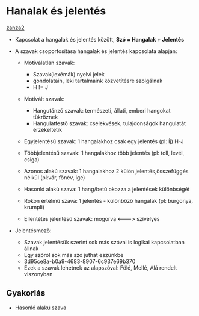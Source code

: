 # Hanalak és jelentés
[zanza2](https://zanza.tv/magyar-nyelv/jelentestan/hangalak-es-jelente-viszonya) 

- Kapcsolat a hangalak és jelentés között, **Szó = Hangalak + Jelentés**
- A szavak csoportosítása hangalak és jelentés kapcsolata alapján:
    - Motiválatlan szavak:
        - Szavak(lexémák) nyelvi jelek
        - gondolatain, leki tartalmaink közvetítésre szolgálnak
        - H != J
    - Motivált szavak:
        - Hangutánzó szavak: természeti, állati, emberi hangokat tükröznek
        - Hangulatfestő szavak: cselekvések, tulajdonságok hangulatát érzékeltetik

    - Egyjelentésű szavak: 1 hangalakhoz csak egy jelentés (pl: Íj) H-J
    - Többjelentésű szavak: 1 hangalakhoz több jelentés (pl: toll, levél, csiga) 
    - Azonos alakú szavak: 1 hangalakhoz 2 külön jelentés,összefüggés nélkül (pl:vár, főnév, ige)
    - Hasonló alakú szava: 1 hang/betű okozza a jelentések különbségét
    - Rokon értelmű szava: 1 jelentés - különböző hangalak (pl: burgonya, krumpli)
    - Ellentétes jelentésű szavak: mogorva <---> szívélyes

- Jelentésmező:
    - Szavak jelentésük szerint sok más szóval is logikai kapcsolatban állnak
    - Egy szóról sok más szó juthat eszünkbe
    - 3d95ce8a-b0a9-4683-8907-6c937e69b370
    - Ezek a szavak lehetnek az alapszóval: Fölé, Mellé, Alá rendelt viszonyban


## Gyakorlás

- Hasonló alakú szava
